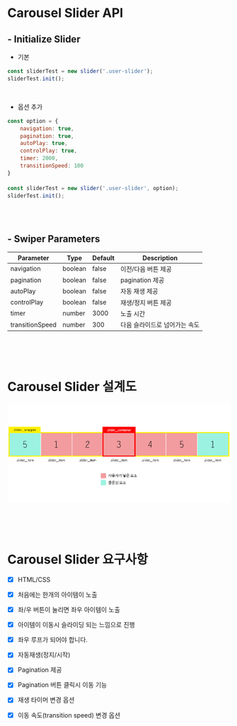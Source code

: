 # Carousel Slider API

## - Initialize Slider

- 기본

```js
const sliderTest = new slider('.user-slider');
sliderTest.init();
```

<br>

- 옵션 추가

```js
const option = {
    navigation: true,
    pagination: true,
    autoPlay: true,
    controlPlay: true,
    timer: 2000,
    transitionSpeed: 100
}

const sliderTest = new slider('.user-slider', option);
sliderTest.init();
```

<br>

<br>

## - Swiper Parameters

| **Parameter**   | **Type** | **Default** | **Description**               |
| --------------- | -------- | ----------- | ----------------------------- |
| navigation      | boolean  | false       | 이전/다음 버튼 제공           |
| pagination      | boolean  | false       | pagination 제공               |
| autoPlay        | boolean  | false       | 자동 재생 제공                |
| controlPlay     | boolean  | false       | 재생/정지 버튼 제공           |
| timer           | number   | 3000        | 노출 시간                     |
| transitionSpeed | number   | 300         | 다음 슬라이드로 넘어가는 속도 |

<br>

<br>

<br>

# Carousel Slider 설계도

![디자인](./design.jpg)

<br>

<br>

<br>

# Carousel Slider 요구사항

- [x] HTML/CSS

- [x] 처음에는 한개의 아이템이 노출

- [x] 좌/우 버튼이 눌리면 좌우 아이템이 노출

- [x] 아이템이 이동시 슬라이딩 되는 느낌으로 진행

- [x] 좌우 루프가 되어야 합니다.

- [x] 자동재생(정지/시작)

- [x] Pagination 제공

- [x] Pagination 버튼 클릭시 이동 기능

- [x] 재생 타이머 변경 옵션

- [x] 이동 속도(transition speed) 변경 옵션


